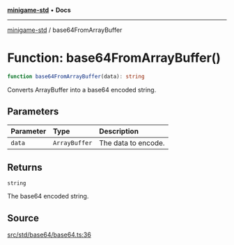 [**minigame-std**](../README.md) • **Docs**

***

[minigame-std](../README.md) / base64FromArrayBuffer

# Function: base64FromArrayBuffer()

```ts
function base64FromArrayBuffer(data): string
```

Converts ArrayBuffer into a base64 encoded string.

## Parameters

| Parameter | Type | Description |
| :------ | :------ | :------ |
| `data` | `ArrayBuffer` | The data to encode. |

## Returns

`string`

The base64 encoded string.

## Source

[src/std/base64/base64.ts:36](https://github.com/JiangJie/minigame-std/blob/1bf3ee8cf3321353e47e032c8721e63dd3e21497/src/std/base64/base64.ts#L36)
